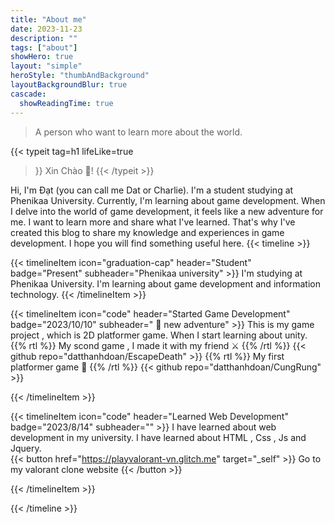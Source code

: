 ```yaml
---
title: "About me"
date: 2023-11-23
description: ""
tags: ["about"]
showHero: true
layout: "simple"
heroStyle: "thumbAndBackground"
layoutBackgroundBlur: true
cascade:
  showReadingTime: true
---
```

> A person who want to learn more about the world.

{{< typeit 
  tag=h1
  lifeLike=true
>}}
Xin Chào 👋!
{{< /typeit >}}

Hi, I'm Đạt (you can call me Dat or Charlie). I'm a student studying at Phenikaa University. Currently, I'm learning about game development. When I delve into the world of game development, it feels like a new adventure for me. I want to learn more and share what I've learned. That's why I've created this blog to share my knowledge and experiences in game development. I hope you will find something useful here.
{{< timeline >}}

{{< timelineItem icon="graduation-cap" header="Student" badge="Present" subheader="Phenikaa university" >}}
I'm studying at Phenikaa University. I'm learning about game development and information technology.
{{< /timelineItem >}}


{{< timelineItem icon="code" header="Started Game Development" badge="2023/10/10" subheader=" 🏇 new adventure" >}}
This is my game project , which is 2D platformer game. When I start learning about unity.<br>
{{% rtl %}}
My scond game , I made it with my friend ⚔️
{{% /rtl %}}
{{< github repo="datthanhdoan/EscapeDeath" >}}
{{% rtl %}}
My first platformer game 🤠
{{% /rtl %}}
{{< github repo="datthanhdoan/CungRung" >}}

{{< /timelineItem >}}

{{< timelineItem icon="code" header="Learned Web Development" badge="2023/8/14" subheader="" >}}
I have learned about web development in my university. I have learned about HTML , Css , Js and Jquery. <br>
{{< button href="https://playvalorant-vn.glitch.me" target="_self" >}}
Go to my valorant clone website 
{{< /button >}}

{{< /timelineItem >}}


{{< /timeline >}}
